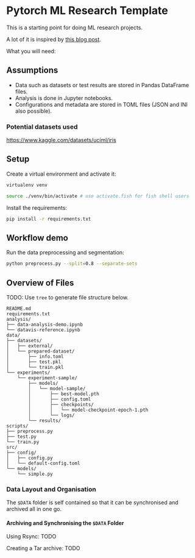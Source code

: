 # Pytorch ML Research Template

This is a starting point for doing ML research projects.

A lot of it is inspired by [this blog post](https://julienbeaulieu.github.io/2020/03/16/building-a-flexible-configuration-system-for-deep-learning-models/).

What you will need:

## Assumptions

* Data such as datasets or test results are stored in Pandas DataFrame files.  
* Analysis is done in Jupyter notebooks.   
* Configurations and metadata are stored in TOML files (JSON and INI also
possible).  

### Potential datasets used

https://www.kaggle.com/datasets/uciml/iris

## Setup

Create a virtual environment and activate it:

``` sh
virtualenv venv

source ./venv/bin/activate # use activate.fish for fish shell users
```

Install the requirements:

``` sh
pip install -r requirements.txt
```

## Workflow demo

Run the data preprocessing and segmentation:

``` sh
python preprocess.py --split=0.8 --separate-sets
```

## Overview of Files

TODO: Use `tree` to generate file structure below.

``` text
README.md
requirements.txt
analysis/
├── data-analysis-demo.ipynb
└── datavis-reference.ipynb
data/
├── datasets/
│   ├── external/
│   └── prepared-dataset/
│       ├── info.toml
│       ├── test.pkl
│       └── train.pkl
└── experiments/
    └── experiment-sample/
        ├── models/
        │   └── model-sample/
        │       ├── best-model.pth
        │       ├── config.toml
        │       ├── checkpoints/
        │       │   └── model-checkpoint-epoch-1.pth
        │       └── logs/
        └── results/
scripts/
├── preprocess.py
├── test.py
└── train.py
src/
├── config/
│   ├── config.py
│   └── default-config.toml
└── models/
    └── simple.py
```

### Data Layout and Organisation

The `$DATA` folder is self contained so that it can be synchronised and archived all in one go. 

#### Archiving and Synchronising the `$DATA` Folder


Using Rsync:
TODO

Creating a Tar archive:
TODO

